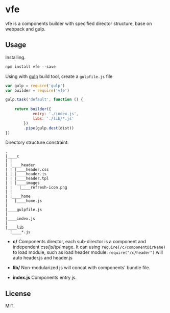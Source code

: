 vfe
=====
vfe is a components builder with specified director structure, base on webpack and gulp.

## Usage

Installing.
```js
npm install vfe --save
```

Using with [gulp](http://gulpjs.com/) build tool, create a `gulpfile.js` file
```js
var gulp = require('gulp')
var builder = require('vfe')

gulp.task('default', function () {
	
	return builder({
			entry: './index.js',
			libs: './lib/*.js'
		})
		.pipe(gulp.dest(dist))
})
```

Directory structure constraint:

```
.
|____c
| |
| |____header
| | |____header.css
| | |____header.js
| | |____header.tpl
| | |____images
| |   |____refresh-icon.png
| |   
| |____home
|   |____home.js
|   
|____gulpfile.js
|
|____index.js
|
|____lib
  |____*.js
```

- **c/**
	Components director, each sub-director is a component and independent css/js/tp/image. It can using `require(/c/componentDirName)` to load module, such as load header module: `require("/c/header")` will auto header.js and header.js

- **lib/**
	Non-modularized js will concat with components' bundle file.

- **index.js**
	Components entry js.

## License

MIT.



